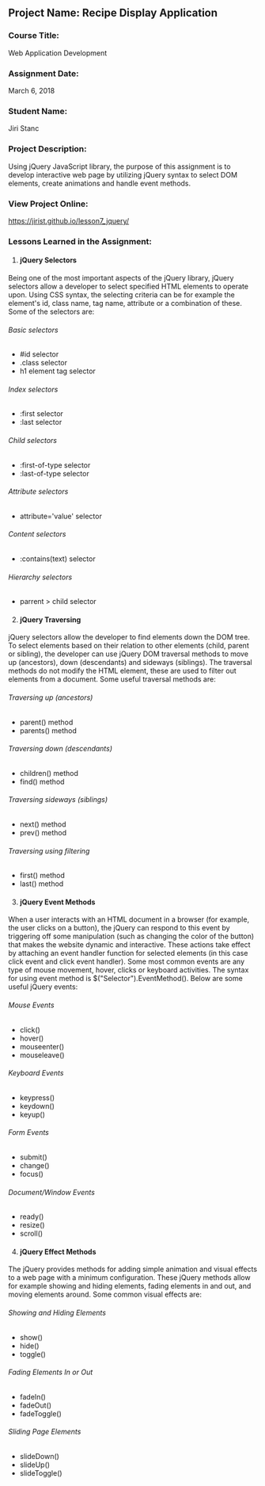 ## Project Name:  Recipe Display Application

### Course Title:
Web Application Development

### Assignment Date:  
March 6, 2018

### Student Name:  
Jiri Stanc

### Project Description:
Using jQuery JavaScript library, the purpose of this assignment is to develop interactive web page by utilizing jQuery syntax to select DOM elements, create animations and handle event methods.

### View Project Online:
https://jirist.github.io/lesson7_jquery/

### Lessons Learned in the Assignment:
1. #### jQuery Selectors

Being one of the most important aspects of the jQuery library, jQuery selectors allow a developer to select specified HTML elements to operate upon. Using CSS syntax, the selecting criteria can be for example the element's id, class name, tag name, attribute or a combination of these. Some of the selectors are:

###### Basic selectors

* #id selector
* .class selector
* h1 element tag selector

###### Index selectors

* :first selector
* :last selector

###### Child selectors

* :first-of-type selector
* :last-of-type selector

###### Attribute selectors

* attribute='value' selector

###### Content selectors

* :contains(text) selector

###### Hierarchy selectors

* parrent > child selector

2. #### jQuery Traversing

jQuery selectors allow the developer to find elements down the DOM tree. To select elements based on their relation to other elements (child, parent or sibling), the developer can use jQuery DOM traversal methods to move up (ancestors), down (descendants) and sideways (siblings). The traversal methods do not modify the HTML element, these are used to filter out elements from a document. Some useful traversal methods are:

###### Traversing up (ancestors)

* parent() method
* parents() method

###### Traversing down (descendants)

* children() method
* find() method

###### Traversing sideways (siblings)

* next() method
* prev() method

###### Traversing using filtering

* first() method
* last() method

3. #### jQuery Event Methods

When a user interacts with an HTML document in a browser (for example, the user clicks on a button), the jQuery can respond to this event by triggering off some manipulation (such as changing the color of the button) that makes the website dynamic and interactive. These actions take effect by attaching an event handler function for selected elements (in this case click event and click event handler). Some most common events are any type of mouse movement, hover, clicks or keyboard activities. The syntax for using event method is $("Selector").EventMethod(). Below are some useful jQuery events:

###### Mouse Events

* click()
* hover()
* mouseenter()
* mouseleave()

###### Keyboard Events

* keypress()
* keydown()
* keyup()

###### Form Events

* submit()
* change()
* focus()

###### Document/Window Events

* ready()
* resize()
* scroll()

4. #### jQuery Effect Methods

The jQuery provides methods for adding simple animation and visual effects to a web page with a minimum configuration. These jQuery methods allow for example showing and hiding elements, fading elements in and out, and moving elements around. Some common visual effects are:

###### Showing and Hiding Elements

* show()
* hide()
* toggle()

###### Fading Elements In or Out

* fadeIn()
* fadeOut()
* fadeToggle()

###### Sliding Page Elements

* slideDown()
* slideUp()
* slideToggle()